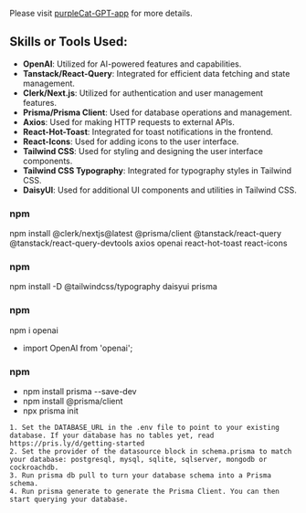 Please visit [purpleCat-GPT-app](https://purplecat-gpt-sooty.vercel.app/) for more details.

## Skills or Tools Used:

- **OpenAI**: Utilized for AI-powered features and capabilities.
- **Tanstack/React-Query**: Integrated for efficient data fetching and state management.
- **Clerk/Next.js**: Utilized for authentication and user management features.
- **Prisma/Prisma Client**: Used for database operations and management.
- **Axios**: Used for making HTTP requests to external APIs.
- **React-Hot-Toast**: Integrated for toast notifications in the frontend.
- **React-Icons**: Used for adding icons to the user interface.
- **Tailwind CSS**: Used for styling and designing the user interface components.
- **Tailwind CSS Typography**: Integrated for typography styles in Tailwind CSS.
- **DaisyUI**: Used for additional UI components and utilities in Tailwind CSS.

### npm

npm install @clerk/nextjs@latest @prisma/client @tanstack/react-query @tanstack/react-query-devtools axios openai react-hot-toast react-icons

### npm

npm install -D @tailwindcss/typography daisyui prisma

### npm

npm i openai

- import OpenAI from 'openai';

### npm

- npm install prisma --save-dev
- npm install @prisma/client
- npx prisma init

```
1. Set the DATABASE_URL in the .env file to point to your existing database. If your database has no tables yet, read https://pris.ly/d/getting-started
2. Set the provider of the datasource block in schema.prisma to match your database: postgresql, mysql, sqlite, sqlserver, mongodb or cockroachdb.
3. Run prisma db pull to turn your database schema into a Prisma schema.
4. Run prisma generate to generate the Prisma Client. You can then start querying your database.
```
